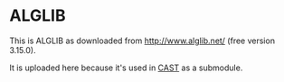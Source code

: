 # ALGLIB
This is ALGLIB as downloaded from http://www.alglib.net/ (free version 3.15.0).

It is uploaded here because it's used in [CAST](https://github.com/AKEngels/CAST) as a submodule.

